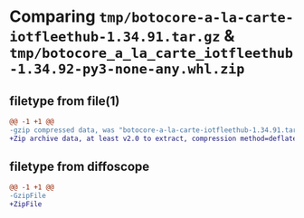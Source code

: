 # Comparing `tmp/botocore-a-la-carte-iotfleethub-1.34.91.tar.gz` & `tmp/botocore_a_la_carte_iotfleethub-1.34.92-py3-none-any.whl.zip`

## filetype from file(1)

```diff
@@ -1 +1 @@
-gzip compressed data, was "botocore-a-la-carte-iotfleethub-1.34.91.tar", last modified: Thu Apr 25 01:03:34 2024, max compression
+Zip archive data, at least v2.0 to extract, compression method=deflate
```

## filetype from diffoscope

```diff
@@ -1 +1 @@
-GzipFile
+ZipFile
```

